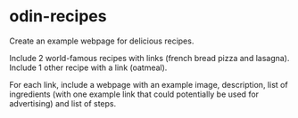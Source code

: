 # odin-recipes
Create an example webpage for delicious recipes.

Include 2 world-famous recipes with links (french bread pizza and lasagna).
Include 1 other recipe with a link (oatmeal).

For each link, include a webpage with an example image, description, list of ingredients (with one example link that could potentially be used for advertising) and list of steps.